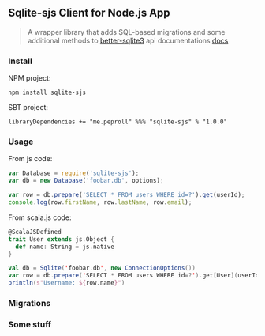 ## Sqlite-sjs Client for Node.js App
> A wrapper library that adds SQL-based migrations and some additional methods to
> [better-sqlite3](https://github.com/JoshuaWise/better-sqlite3)
> api documentations [docs](https://github.com/JoshuaWise/better-sqlite3/wiki/API)


### Install

NPM project:

`npm install sqlite-sjs`

SBT project:

`libraryDependencies += "me.peproll" %%% "sqlite-sjs" % "1.0.0"`


### Usage

From js code:
```js
var Database = require('sqlite-sjs');
var db = new Database('foobar.db', options);

var row = db.prepare('SELECT * FROM users WHERE id=?').get(userId);
console.log(row.firstName, row.lastName, row.email);
```

From scala.js code:
```scala
@ScalaJSDefined
trait User extends js.Object {
  def name: String = js.native
}

val db = Sqlite('foobar.db', new ConnectionOptions())
var row = db.prepare('SELECT * FROM users WHERE id=?').get[User](userId)
println(s"Username: ${row.name}")
```


### Migrations


### Some stuff

